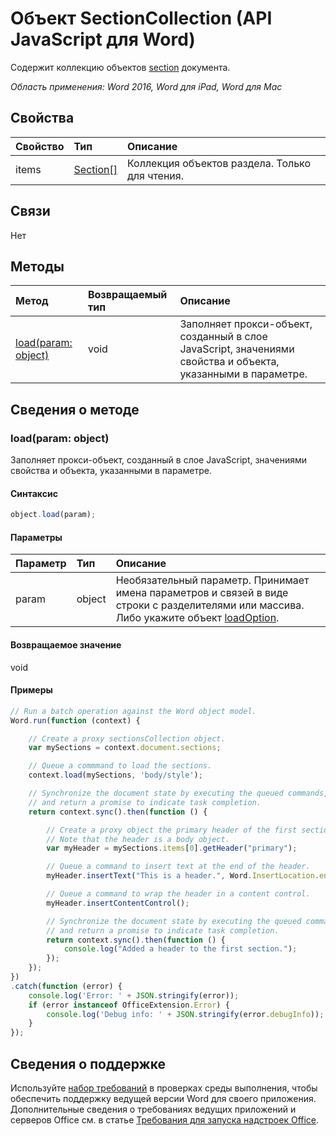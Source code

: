# Объект SectionCollection (API JavaScript для Word)

Содержит коллекцию объектов [section](section.md) документа.

_Область применения: Word 2016, Word для iPad, Word для Mac_

## Свойства
| Свойство     | Тип   |Описание
|:---------------|:--------|:----------|
|items|[Section[]](section.md)|Коллекция объектов раздела. Только для чтения.|

## Связи
Нет


## Методы

| Метод           | Возвращаемый тип    |Описание|
|:---------------|:--------|:----------|
|[load(param: object)](#loadparam-object)|void|Заполняет прокси-объект, созданный в слое JavaScript, значениями свойства и объекта, указанными в параметре.|

## Сведения о методе

### load(param: object)
Заполняет прокси-объект, созданный в слое JavaScript, значениями свойства и объекта, указанными в параметре.

#### Синтаксис
```js
object.load(param);
```

#### Параметры
| Параметр    | Тип   |Описание|
|:---------------|:--------|:----------|
|param|object|Необязательный параметр. Принимает имена параметров и связей в виде строки с разделителями или массива. Либо укажите объект [loadOption](loadoption.md).|

#### Возвращаемое значение
void

#### Примеры
```js
// Run a batch operation against the Word object model.
Word.run(function (context) {

    // Create a proxy sectionsCollection object.
    var mySections = context.document.sections;

    // Queue a commmand to load the sections.
    context.load(mySections, 'body/style');

    // Synchronize the document state by executing the queued commands,
    // and return a promise to indicate task completion.
    return context.sync().then(function () {

        // Create a proxy object the primary header of the first section.
        // Note that the header is a body object.
        var myHeader = mySections.items[0].getHeader("primary");

        // Queue a command to insert text at the end of the header.
        myHeader.insertText("This is a header.", Word.InsertLocation.end);

        // Queue a command to wrap the header in a content control.
        myHeader.insertContentControl();

        // Synchronize the document state by executing the queued commands,
        // and return a promise to indicate task completion.
        return context.sync().then(function () {
            console.log("Added a header to the first section.");
        });
    });
})
.catch(function (error) {
    console.log('Error: ' + JSON.stringify(error));
    if (error instanceof OfficeExtension.Error) {
        console.log('Debug info: ' + JSON.stringify(error.debugInfo));
    }
});

```

## Сведения о поддержке
Используйте [набор требований](../office-add-in-requirement-sets.md) в проверках среды выполнения, чтобы обеспечить поддержку ведущей версии Word для своего приложения. Дополнительные сведения о требованиях ведущих приложений и серверов Office см. в статье [Требования для запуска надстроек Office](../../docs/overview/requirements-for-running-office-add-ins.md).